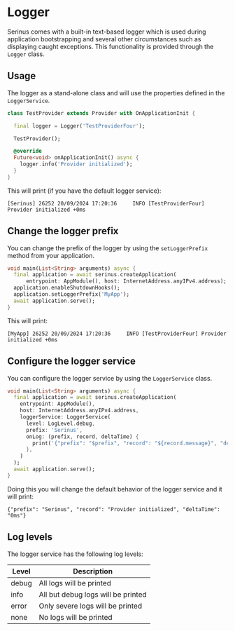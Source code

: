 # Logger

Serinus comes with a built-in text-based logger which is used during application bootstrapping and several other circumstances such as displaying caught exceptions. This functionality is provided through the `Logger` class.

## Usage

The logger as a stand-alone class and will use the properties defined in the `LoggerService`.

```dart
class TestProvider extends Provider with OnApplicationInit {

  final logger = Logger('TestProviderFour');

  TestProvider();

  @override
  Future<void> onApplicationInit() async {
    logger.info('Provider initialized');
  }
}
```

This will print (if you have the default logger service):

```shell
[Serinus] 26252 20/09/2024 17:20:36     INFO [TestProviderFour] Provider initialized +0ms
```

## Change the logger prefix

You can change the prefix of the logger by using the `setLoggerPrefix` method from your application.

```dart
void main(List<String> arguments) async {
  final application = await serinus.createApplication(
      entrypoint: AppModule(), host: InternetAddress.anyIPv4.address);
  application.enableShutdownHooks();
  application.setLoggerPrefix('MyApp');
  await application.serve();
}
```

This will print:

```shell
[MyApp] 26252 20/09/2024 17:20:36     INFO [TestProviderFour] Provider initialized +0ms
```

## Configure the logger service

You can configure the logger service by using the `LoggerService` class.

```dart
void main(List<String> arguments) async {
  final application = await serinus.createApplication(
    entrypoint: AppModule(), 
    host: InternetAddress.anyIPv4.address,
    loggerService: LoggerService(
      level: LogLevel.debug,
      prefix: 'Serinus',
      onLog: (prefix, record, deltaTime) {
        print('{"prefix": "$prefix", "record": "${record.message}", "deltaTime": "${deltaTime}ms"}');
      },
    )
  );
  await application.serve();
}
```

Doing this you will change the default behavior of the logger service and it will print:

```shell
{"prefix": "Serinus", "record": "Provider initialized", "deltaTime": "0ms"}
```

## Log levels

The logger service has the following log levels:

| Level | Description |
|-------|-------------|
| debug | All logs will be printed |
| info  | All but debug logs will be printed |
| error | Only severe logs will be printed |
| none | No logs will be printed |
